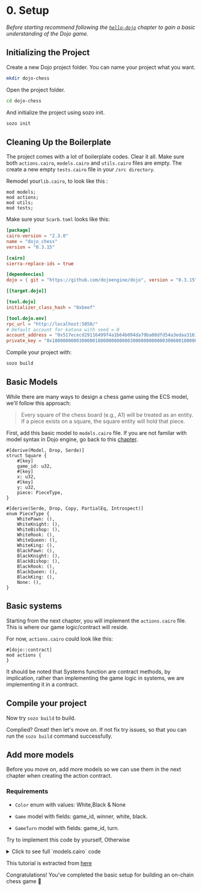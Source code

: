 # 0. Setup

_Before starting recommend following the [`hello-dojo`](../../cairo/hello-dojo.md) chapter to gain a basic understanding of the Dojo game._

## Initializing the Project

Create a new Dojo project folder. You can name your project what you want.

```sh
mkdir dojo-chess
```

Open the project folder.

```sh
cd dojo-chess
```

And initialize the project using sozo init.

```sh
sozo init
```

## Cleaning Up the Boilerplate

The project comes with a lot of boilerplate codes. Clear it all. Make sure both `actions.cairo`, `models.cairo` and `utils.cairo` files are empty. The create a new empty `tests.cairo` file in your `/src directory`.

Remodel your`lib.cairo`, to look like this :

```rust,ignore
mod models;
mod actions;
mod utils;
mod tests;
```

Make sure your `Scarb.toml` looks like this:

```toml
[package]
cairo-version = "2.3.0"
name = "dojo_chess"
version = "0.3.15"

[cairo]
sierra-replace-ids = true

[dependencies]
dojo = { git = "https://github.com/dojoengine/dojo", version = "0.3.15" }

[[target.dojo]]

[tool.dojo]
initializer_class_hash = "0xbeef"

[tool.dojo.env]
rpc_url = "http://localhost:5050/"
# Default account for katana with seed = 0
account_address = "0x517ececd29116499f4a1b64b094da79ba08dfd54a3edaa316134c41f8160973"
private_key = "0x1800000000300000180000000000030000000000003006001800006600"

```

Compile your project with:

```sh
sozo build
```

## Basic Models

While there are many ways to design a chess game using the ECS model, we'll follow this approach:

> Every square of the chess board (e.g., A1) will be treated as an entity. If a piece exists on a square, the square entity will hold that piece.

First, add this basic model to `models.cairo` file. If you are not familar with model syntax in Dojo engine, go back to this [chapter](../../cairo/models.md).

```rust,ignore
#[derive(Model, Drop, Serde)]
struct Square {
    #[key]
    game_id: u32,
    #[key]
    x: u32,
    #[key]
    y: u32,
    piece: PieceType,
}

#[derive(Serde, Drop, Copy, PartialEq, Introspect)]
enum PieceType {
    WhitePawn: (),
    WhiteKnight: (),
    WhiteBishop: (),
    WhiteRook: (),
    WhiteQueen: (),
    WhiteKing: (),
    BlackPawn: (),
    BlackKnight: (),
    BlackBishop: (),
    BlackRook: (),
    BlackQueen: (),
    BlackKing: (),
    None: (),
}
```

## Basic systems

Starting from the next chapter, you will implement the `actions.cairo` file. This is where our game logic/contract will reside.

For now, `actions.cairo` could look like this:

```rust,ignore
#[dojo::contract]
mod actions {
}
```

It should be noted that Systems function are contract methods, by implication, rather than implementing the game logic in systems, we are implementing it in a contract.

## Compile your project

Now try `sozo build` to build.

Complied? Great! then let's move on. If not fix try issues, so that you can run the `sozo build` command successfully.

## Add more models

Before you move on, add more models so we can use them in the next chapter when creating the action contract.

### Requirements

- `Color` enum with values: White,Black & None

- `Game` model with fields: game_id, winner, white, black.

- `GameTurn` model with fields: game_id, turn.

Try to implement this code by yourself, Otherwise

<details>
<summary>Click to see full `models.cairo` code</summary>

```rust,ignore
use starknet::ContractAddress;

#[derive(Model, Drop, Serde)]
struct Square {
    #[key]
    game_id: u32,
    #[key]
    x: u32,
    #[key]
    y: u32,
    piece: PieceType,
}

#[derive(Serde, Drop, Copy, PartialEq, Introspect)]
enum PieceType {
    WhitePawn: (),
    WhiteKnight: (),
    WhiteBishop: (),
    WhiteRook: (),
    WhiteQueen: (),
    WhiteKing: (),
    BlackPawn: (),
    BlackKnight: (),
    BlackBishop: (),
    BlackRook: (),
    BlackQueen: (),
    BlackKing: (),
    None: (),
}

#[derive(Serde, Drop, Copy, PartialEq, Introspect)]
enum Color {
    White: (),
    Black: (),
    None: (),
}

#[derive(Model, Drop, Serde)]
struct Game {
    #[key]
    game_id: u32,
    winner: Color,
    white: ContractAddress,
    black: ContractAddress
}

#[derive(Model, Drop, Serde)]
struct GameTurn {
    #[key]
    game_id: u32,
    turn: Color
}
```

</details>

This tutorial is extracted from [here](https://github.com/dojoengine/origami/tree/main/dojo-chess)

Congratulations! You've completed the basic setup for building an on-chain chess game 🎉
